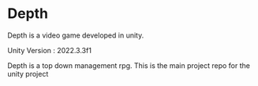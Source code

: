 # Depth
Depth is a video game developed in unity.

Unity Version : 2022.3.3f1

Depth is a top down management rpg. This is the main project repo for the unity project
